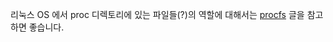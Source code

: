 리눅스 OS 에서 proc 디렉토리에 있는 파일들(?)의 역할에 대해서는 [procfs](https://ko.wikipedia.org/wiki/Procfs) 글을 참고하면 좋습니다.

